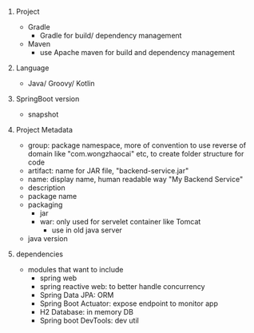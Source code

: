 1. Project
    - Gradle
        - Gradle for build/ dependency management
    - Maven
        - use Apache maven for build and dependency management

2. Language
    - Java/ Groovy/ Kotlin

3. SpringBoot version
    - snapshot

4. Project Metadata
    - group: package namespace, more of convention to use reverse of domain like "com.wongzhaocai" etc, to create folder structure for code
    - artifact: name for JAR file, "backend-service.jar"
    - name: display name, human readable way "My Backend Service"
    - description
    - package name
    - packaging
        - jar
        - war: only used for servelet container like Tomcat
            - use in old java server
    - java version

5. dependencies
    - modules that want to include
        - spring web
        - spring reactive web: to better handle concurrency
        - Spring Data JPA: ORM
        - Spring Boot Actuator: expose endpoint to monitor app
        - H2 Database: in memory DB
        - Spring boot DevTools: dev util
